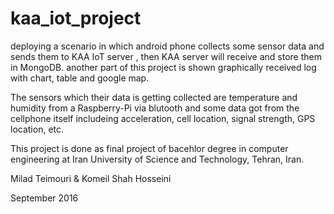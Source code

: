 # kaa_iot_project
deploying a scenario in which android phone collects some sensor data and sends them to KAA IoT server ,
then KAA server will receive and store them in MongoDB. another part of this project is shown graphically received log with chart, table and google map.

The sensors which their data is getting collected are temperature and humidity from a Raspberry-Pi via blutooth and some data got from the cellphone itself includeing acceleration, cell location, signal strength, GPS location, etc.

This project is done as final project of bacehlor degree in computer engineering at Iran University of Science and Technology, Tehran, Iran.

Milad Teimouri & Komeil Shah Hosseini

September 2016
